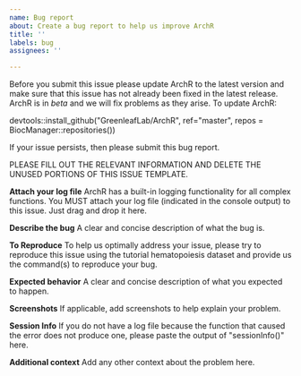 ```yaml
---
name: Bug report
about: Create a bug report to help us improve ArchR
title: ''
labels: bug
assignees: ''

---
```


Before you submit this issue please update ArchR to the latest version and make sure that this issue has not already been fixed in the latest release. ArchR is in *beta* and we will fix problems as they arise. To update ArchR:

devtools::install_github("GreenleafLab/ArchR", ref="master", repos = BiocManager::repositories())

If your issue persists, then please submit this bug report.

PLEASE FILL OUT THE RELEVANT INFORMATION AND DELETE THE UNUSED PORTIONS OF THIS ISSUE TEMPLATE.

**Attach your log file**
ArchR has a built-in logging functionality for all complex functions. You MUST attach your log file (indicated in the console output) to this issue. Just drag and drop it here.

**Describe the bug**
A clear and concise description of what the bug is.

**To Reproduce**
To help us optimally address your issue, please try to reproduce this issue using the tutorial hematopoiesis dataset and provide us the command(s) to reproduce your bug.

**Expected behavior**
A clear and concise description of what you expected to happen.

**Screenshots**
If applicable, add screenshots to help explain your problem.

**Session Info**
If you do not have a log file because the function that caused the error does not produce one, please paste the output of "sessionInfo()" here.

**Additional context**
Add any other context about the problem here.
